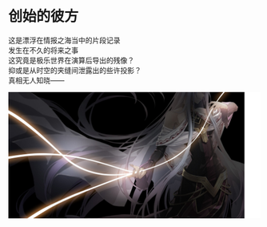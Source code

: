 # 创始的彼方  
  
这是漂浮在情报之海当中的片段记录  
发生在不久的将来之事  
这究竟是极乐世界在演算后导出的残像？  
抑或是从时空的夹缝间泄露出的些许投影？  
真相无人知晓——  

<div class="imgLightbox">
    <a href="/images/hajimari/extra/vis5_0130_03.JPG"><img src="/images/hajimari/extra/vis5_0130_03.JPG"/></a>
</div>
